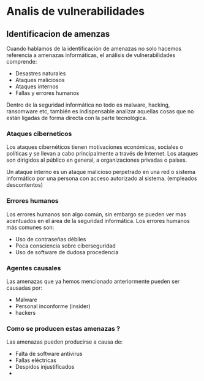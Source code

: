 # Analis de vulnerabilidades 
## Identificacion de amenzas 
Cuando hablamos de la identificación de amenazas no solo hacemos referencia a amenazas informáticas, el análisis de vulnerabilidades comprende:
- Desastres naturales
- Ataques maliciosos
- Ataques internos
- Fallas y errores humanos

Dentro de la seguridad informática no todo es malware, hacking, ransomware etc, también es indispensable analizar aquellas cosas que no están ligadas de forma directa con la parte tecnológica.

### Ataques ciberneticos 
Los ataques cibernéticos tienen motivaciones económicas, sociales o políticas y se llevan a cabo principalmente a través de Internet. Los ataques son dirigidos al público en general, a organizaciones privadas o países.

Un ataque interno es un ataque malicioso perpetrado en una red o sistema informático por una persona con acceso autorizado al sistema. (empleados descontentos)

### Errores humanos 
Los errores humanos son algo común, sin embargo se pueden ver mas acentuados en el área de la seguridad informática. Los errores humanos más comunes son:
- Uso de contraseñas débiles
- Poca consciencia sobre ciberseguridad
- Uso de software de dudosa procedencia

### Agentes causales 
Las amenazas que ya hemos mencionado anteriormente pueden ser causadas por:
- Malware
- Personal inconforme (insider)
- hackers

### Como se producen estas amenazas ?
Las amenazas pueden  producirse a causa de:
- Falta de software antivirus
- Fallas eléctricas
- Despidos injustificados
- 